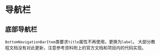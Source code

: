 # 导航栏

## 底部导航栏

`BottomNavigationBarItem`类要求`title`属性不再使用，更换为`label`。
大部分教程文档没有对此更新，注意参考资料附上的官方文档和项目内的代码实现。
